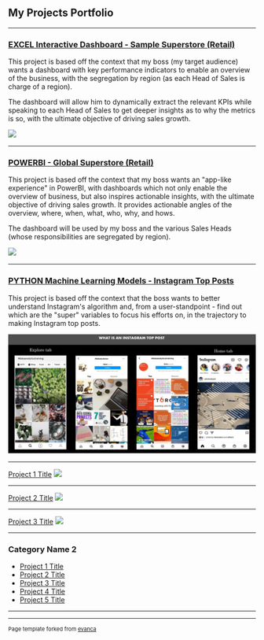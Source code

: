## My Projects Portfolio

---

### [EXCEL Interactive Dashboard - Sample Superstore (Retail)](/Excel_Dashboard.md)
This project is based off the context that my boss (my target audience) wants a dashboard with key performance indicators to enable an overview of the business, with the segregation by region (as each Head of Sales is charge of a region).

The dashboard will allow him to dynamically extract the relevant KPIs while speaking to each Head of Sales to get deeper insights as to why the metrics is so, with the ultimate objective of driving sales growth.

<img src="images/Excel-Dashboard.gif?raw=true"/>

---

### [POWERBI - Global Superstore (Retail)](/PowerBI.md)
This project is based off the context that my boss wants an "app-like experience" in PowerBI, with dashboards which not only enable the overview of business, but also inspires actionable insights, with the ultimate objective of driving sales growth. It provides actionable angles of the overview, where, when, what, who, why, and hows.

The dashboard will be used by my boss and the various Sales Heads (whose responsibilities are segregated by region).

<img src="images/PowerBI-gif.gif?raw=true"/>

---

### [PYTHON Machine Learning Models - Instagram Top Posts](python.md)
This project is based off the context that the boss wants to better understand Instagram's algorithm and, from a user-standpoint - find out which are the "super" variables to focus his efforts on, in the trajectory to making Instagram top posts.

<img src="images/python/What is an Insta Top Post.png">

---


[Project 1 Title](/sample_page)
<img src="images/dummy_thumbnail.jpg?raw=true"/>

---
[Project 2 Title](/pdf/sample_presentation.pdf)
<img src="images/dummy_thumbnail.jpg?raw=true"/>

---
[Project 3 Title](http://example.com/)
<img src="images/dummy_thumbnail.jpg?raw=true"/>

---

### Category Name 2

- [Project 1 Title](http://example.com/)
- [Project 2 Title](http://example.com/)
- [Project 3 Title](http://example.com/)
- [Project 4 Title](http://example.com/)
- [Project 5 Title](http://example.com/)

---




---
<p style="font-size:11px">Page template forked from <a href="https://github.com/evanca/quick-portfolio">evanca</a></p>
<!-- Remove above link if you don't want to attibute -->
